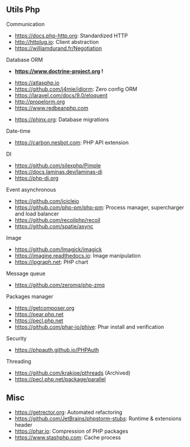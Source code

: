 ## Utils Php

Communication
* https://docs.php-http.org: Standardized HTTP
* http://httplug.io: Client abstraction
* https://williamdurand.fr/Negotiation

Database ORM
+ **https://www.doctrine-project.org !**

* https://atlasphp.io
* https://github.com/j4mie/idiorm: Zero config ORM
* https://laravel.com/docs/9.0/eloquent
* http://propelorm.org
* https://www.redbeanphp.com

- https://phinx.org: Database migrations

Date-time
* https://carbon.nesbot.com: PHP API extension

DI
* https://github.com/silexphp/Pimple
* https://docs.laminas.dev/laminas-di
* https://php-di.org

Event asynchronous
* https://github.com/icicleio
* https://github.com/php-pm/php-pm: Process manager, supercharger and load balancer
* https://github.com/recoilphp/recoil
* https://github.com/spatie/async

Image
* https://github.com/Imagick/imagick
* https://imagine.readthedocs.io: Image manipulation
* https://jpgraph.net: PHP chart

Message queue
* https://github.com/zeromq/php-zmq

Packages manager
* https://getcomposer.org
* https://pear.php.net
* https://pecl.php.net
* https://github.com/phar-io/phive: Phar install and verification

Security
* https://phpauth.github.io/PHPAuth

Threading
* https://github.com/krakjoe/pthreads (Archived)
* https://pecl.php.net/package/parallel

## Misc
* https://getrector.org: Automated refactoring
* https://github.com/JetBrains/phpstorm-stubs: Runtime & extensions header
* https://phar.io: Compression of PHP packages
* https://www.stashphp.com: Cache process
